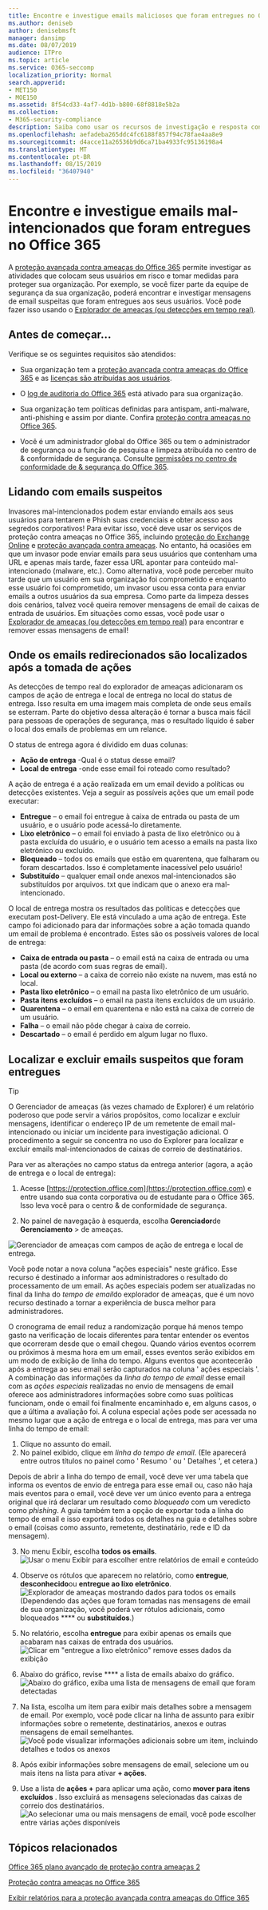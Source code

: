 ```yaml
---
title: Encontre e investigue emails maliciosos que foram entregues no Office 365, TIMailData-inline, incidente de segurança, incidente, ATP PowerShell, malware de email, usuários comprometidos, golpes por email, malware de email
ms.author: deniseb
author: denisebmsft
manager: dansimp
ms.date: 08/07/2019
audience: ITPro
ms.topic: article
ms.service: O365-seccomp
localization_priority: Normal
search.appverid:
- MET150
- MOE150
ms.assetid: 8f54cd33-4af7-4d1b-b800-68f8818e5b2a
ms.collection:
- M365-security-compliance
description: Saiba como usar os recursos de investigação e resposta contra ameaças para encontrar e investigar emails mal-intencionados.
ms.openlocfilehash: aefadeba265ddc4fc6188f857f94c78fae4aa8e9
ms.sourcegitcommit: d4acce11a26536b9d6ca71ba4933fc95136198a4
ms.translationtype: MT
ms.contentlocale: pt-BR
ms.lasthandoff: 08/15/2019
ms.locfileid: "36407940"
---
```

# <a name="find-and-investigate-malicious-email-that-was-delivered-in-office-365"></a>Encontre e investigue emails mal-intencionados que foram entregues no Office 365

A [proteção avançada contra ameaças do Office 365](office-365-atp.md) permite investigar as atividades que colocam seus usuários em risco e tomar medidas para proteger sua organização. Por exemplo, se você fizer parte da equipe de segurança da sua organização, poderá encontrar e investigar mensagens de email suspeitas que foram entregues aos seus usuários. Você pode fazer isso usando o [Explorador de ameaças (ou detecções em tempo real)](threat-explorer.md).
  
## <a name="before-you-begin"></a>Antes de começar...

Verifique se os seguintes requisitos são atendidos:
  
- Sua organização tem a [proteção avançada contra ameaças do Office 365](office-365-atp.md) e as [licenças são atribuídas aos usuários](https://docs.microsoft.com/en-us/office365/admin/subscriptions-and-billing/assign-licenses-to-users).
    
- O [log de auditoria do Office 365](turn-audit-log-search-on-or-off.md) está ativado para sua organização. 
    
- Sua organização tem políticas definidas para antispam, anti-malware, anti-phishing e assim por diante. Confira [proteção contra ameaças no Office 365](protect-against-threats.md).
    
- Você é um administrador global do Office 365 ou tem o administrador de segurança ou a função de pesquisa e limpeza atribuída no centro de &amp; conformidade de segurança. Consulte [permissões no centro de conformidade de &amp; segurança do Office 365](permissions-in-the-security-and-compliance-center.md).
    
## <a name="dealing-with-suspicious-emails"></a>Lidando com emails suspeitos

Invasores mal-intencionados podem estar enviando emails aos seus usuários para tentarem e Phish suas credenciais e obter acesso aos segredos corporativos! Para evitar isso, você deve usar os serviços de proteção contra ameaças no Office 365, incluindo [proteção do Exchange Online](eop/exchange-online-protection-overview.md) e [proteção avançada contra ameaças](office-365-atp.md). No entanto, há ocasiões em que um invasor pode enviar emails para seus usuários que contenham uma URL e apenas mais tarde, fazer essa URL apontar para conteúdo mal-intencionado (malware, etc.). Como alternativa, você pode perceber muito tarde que um usuário em sua organização foi comprometido e enquanto esse usuário foi comprometido, um invasor usou essa conta para enviar emails a outros usuários da sua empresa. Como parte da limpeza desses dois cenários, talvez você queira remover mensagens de email de caixas de entrada de usuários. Em situações como essas, você pode usar o [Explorador de ameaças (ou detecções em tempo real)](threat-explorer.md) para encontrar e remover essas mensagens de email!

## <a name="where-re-routed-emails-are-located-after-actions-are-taken"></a>Onde os emails redirecionados são localizados após a tomada de ações

As detecções de tempo real do explorador de ameaças adicionaram os campos de ação de entrega e local de entrega no local do status de entrega. Isso resulta em uma imagem mais completa de onde seus emails se esterram. Parte do objetivo dessa alteração é tornar a busca mais fácil para pessoas de operações de segurança, mas o resultado líquido é saber o local dos emails de problemas em um relance.

O status de entrega agora é dividido em duas colunas:

- **Ação de entrega** -Qual é o status desse email?
- **Local de entrega** -onde esse email foi roteado como resultado?

A ação de entrega é a ação realizada em um email devido a políticas ou detecções existentes. Veja a seguir as possíveis ações que um email pode executar:

- **Entregue** – o email foi entregue à caixa de entrada ou pasta de um usuário, e o usuário pode acessá-lo diretamente.
- **Lixo eletrônico** – o email foi enviado à pasta de lixo eletrônico ou à pasta excluída do usuário, e o usuário tem acesso a emails na pasta lixo eletrônico ou excluído.
- **Bloqueado** – todos os emails que estão em quarentena, que falharam ou foram descartados. Isso é completamente inacessível pelo usuário!
- **Substituído** – qualquer email onde anexos mal-intencionados são substituídos por arquivos. txt que indicam que o anexo era mal-intencionado.
 
O local de entrega mostra os resultados das políticas e detecções que executam post-Delivery. Ele está vinculado a uma ação de entrega. Este campo foi adicionado para dar informações sobre a ação tomada quando um email de problema é encontrado. Estes são os possíveis valores de local de entrega:

- **Caixa de entrada ou pasta** – o email está na caixa de entrada ou uma pasta (de acordo com suas regras de email).
- **Local ou externo** – a caixa de correio não existe na nuvem, mas está no local.
- **Pasta lixo eletrônico** – o email na pasta lixo eletrônico de um usuário.
- **Pasta itens excluídos** – o email na pasta itens excluídos de um usuário.
- **Quarentena** – o email em quarentena e não está na caixa de correio de um usuário.
- **Falha** – o email não pôde chegar à caixa de correio.
- **Descartado** – o email é perdido em algum lugar no fluxo.
  
## <a name="find-and-delete-suspicious-email-that-was-delivered"></a>Localizar e excluir emails suspeitos que foram entregues

> [!TIP]
> O Gerenciador de ameaças (às vezes chamado de Explorer) é um relatório poderoso que pode servir a vários propósitos, como localizar e excluir mensagens, identificar o endereço IP de um remetente de email mal-intencionado ou iniciar um incidente para investigação adicional. O procedimento a seguir se concentra no uso do Explorer para localizar e excluir emails mal-intencionados de caixas de correio de destinatários.

Para ver as alterações no campo status da entrega anterior (agora, a ação de entrega e o local de entrega): 

1. Acesse [https://protection.office.com](https://protection.office.com) e entre usando sua conta corporativa ou de estudante para o Office 365. Isso leva você para o centro &amp; de conformidade de segurança. 
    
2. No painel de navegação à esquerda, escolha **Gerenciador**de **Gerenciamento** \> de ameaças.


![Gerenciador de ameaças com campos de ação de entrega e local de entrega.](media/ThreatExFields.PNG)

Você pode notar a nova coluna "ações especiais" neste gráfico. Esse recurso é destinado a informar aos administradores o resultado do processamento de um email. As ações especiais podem ser atualizadas no final da linha do *tempo de email*do explorador de ameaças, que é um novo recurso destinado a tornar a experiência de busca melhor para administradores.

O cronograma de email reduz a randomização porque há menos tempo gasto na verificação de locais diferentes para tentar entender os eventos que ocorreram desde que o email chegou. Quando vários eventos ocorrem ou próximos à mesma hora em um email, esses eventos serão exibidos em um modo de exibição de linha do tempo. Alguns eventos que acontecerão após a entrega ao seu email serão capturados na coluna ' ações especiais '. A combinação das informações da *linha do tempo de email* desse email com as *ações especiais* realizadas no envio de mensagens de email oferece aos administradores informações sobre como suas políticas funcionam, onde o email foi finalmente encaminhado e, em alguns casos, o que a última a avaliação foi. A coluna especial ações pode ser acessada no mesmo lugar que a ação de entrega e o local de entrega, mas para ver uma linha do tempo de email:

1. Clique no assunto do email.
2. No painel exibido, clique em *linha do tempo de email*. (Ele aparecerá entre outros títulos no painel como ' Resumo ' ou ' Detalhes ', et cetera.)

Depois de abrir a linha do tempo de email, você deve ver uma tabela que informa os eventos de envio de entrega para esse email ou, caso não haja mais eventos para o email, você deve ver um único evento para a entrega original que irá declarar um resultado como *bloqueado* com um veredicto como *phishing*. A guia também tem a opção de exportar toda a linha do tempo de email e isso exportará todos os detalhes na guia e detalhes sobre o email (coisas como assunto, remetente, destinatário, rede e ID da mensagem).

3. No menu Exibir, escolha **todos os emails**.<br/>![Usar o menu Exibir para escolher entre relatórios de email e conteúdo](media/d39013ff-93b6-42f6-bee5-628895c251c2.png)
  
4. Observe os rótulos que aparecem no relatório, como **entregue**, **desconhecido**ou **entregue ao lixo eletrônico**.<br/>![Explorador de ameaças mostrando dados para todos os emails](media/208826ed-a85e-446f-b276-b5fdc312fbcb.png)<br/>(Dependendo das ações que foram tomadas nas mensagens de email de sua organização, você poderá ver rótulos adicionais, como bloqueados **** ou **substituídos**.)
    
5. No relatório, escolha **entregue** para exibir apenas os emails que acabaram nas caixas de entrada dos usuários.<br/>![Clicar em "entregue a lixo eletrônico" remove esses dados da exibição](media/e6fb2e47-461e-4f6f-8c65-c331bd858758.png)
  
6. Abaixo do gráfico, revise **** a lista de emails abaixo do gráfico.<br/>![Abaixo do gráfico, exiba uma lista de mensagens de email que foram detectadas](media/dfb60590-1236-499d-97da-86c68621e2bc.png)
  
7. Na lista, escolha um item para exibir mais detalhes sobre a mensagem de email. Por exemplo, você pode clicar na linha de assunto para exibir informações sobre o remetente, destinatários, anexos e outras mensagens de email semelhantes.<br/>![Você pode visualizar informações adicionais sobre um item, incluindo detalhes e todos os anexos](media/5a5707c3-d62a-4610-ae7b-900fff8708b2.png)
  
8. Após exibir informações sobre mensagens de email, selecione um ou mais itens na lista para ativar **+ ações**.
    
9. Use a lista de **ações +** para aplicar uma ação, como **mover para itens excluídos** . Isso excluirá as mensagens selecionadas das caixas de correio dos destinatários.<br/>![Ao selecionar uma ou mais mensagens de email, você pode escolher entre várias ações disponíveis](media/ef12e10c-60a7-4f66-8f76-68d77ae26de1.png)
  
## <a name="related-topics"></a>Tópicos relacionados

[Office 365 plano avançado de proteção contra ameaças 2](office-365-ti.md)
  
[Proteção contra ameaças no Office 365](protect-against-threats.md)
  
[Exibir relatórios para a proteção avançada contra ameaças do Office 365](view-reports-for-atp.md)
  

